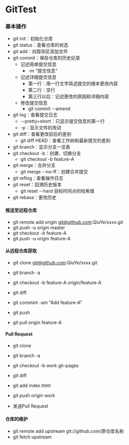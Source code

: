 # GitTest

### 基本操作

+ git init：初始化仓库
+ git status：查看仓库的状态
+ git add：向暂存区添加文件
+ git commit：保存仓库的历史纪录
  + 记述简单提交信息
    + -m “提交信息”
  + 记述详细提交信息
    + 第一行：用一行文字简述提交的根本更改内容
    + 第二行：空行
    + 第三行以后：记述更改的原因和详细内容
  + 修改提交信息
    + git commit --amend
+ git log：查看提交日志
  + --pretty=short：只显示提交信息的第一行
  + -p：显示文件的改动
+ git diff：查看更改前后的差别
  + git diff HEAD：查看工作树和最新提交的差别
+ git branch：显示分支一览表
+ git checkout -b：创建、切换分支
  + git checkout -b feature-A
+ git merge：合并分支
  + git merge --no-ff：创建合并提交
+ git reflog：查看操作日志
+ git reset：回溯历史版本
  + git reset --hard 目标时间点的哈希值
+ git rebase：更改历史

#### 推送至远程仓库

+ git remote add origin git@github.com:QiuYe/xxxx.git
+ git push -u origin master
+ git checkout -b feature-A
+ git push -u origin feature-A

#### 从远程仓库获取

+ git clone git@github.com:QiuYe/xxxx.git

+ git branch -a

+ git checkout -b feature-A origin/feature-A

+ git diff

+ git commint -am "Add feature-A"

+ git push

+ git pull origin feature-A


#### Pull Request

+ git clone

+ git branch -a

+ git checkout -b work gh-pages

+ git diff

+ git add index.html

+ git push origin work

+ 发送Pull Request

#### 仓库的维护

+ git remote add upstream git://github.com/原仓库名称
+ git fetch upstream

  

  